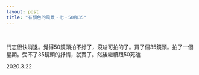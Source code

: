 ```yaml
---
layout: post
title: "有顏色的風景・七・50和35"
---
```


  
&nbsp;
&nbsp;


鬥志很快消退。覺得50鏡頭拍不好了，沒啥可拍的了。買了個35鏡頭。拍了一個星期。受不了35鏡頭的抒情，就賣了。然後繼續跟50死磕

2020.3.22